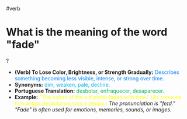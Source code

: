 #verb

# What is the meaning of the word "fade"
?
* **(Verb) To Lose Color, Brightness, or Strength Gradually:** <span style="color:rgb(0, 132, 255)">Describes something becoming less visible, intense, or strong over time.</span>
* **Synonyms:** <span style="color:rgb(0, 176, 240)">dim, weaken, pale, decline.</span>
* **Portuguese Translation:** <span style="color:rgb(0, 176, 80)">desbotar, enfraquecer, desaparecer.</span>
* **Example:** <span style="color:rgb(255, 255, 0)">"The colors of the old photo faded with time." (As cores da foto antiga desbotaram com o tempo.)</span>
*The pronunciation is "feɪd." "Fade" is often used for emotions, memories, sounds, or images.*
<!--SR:!2025-07-04,2,230-->
